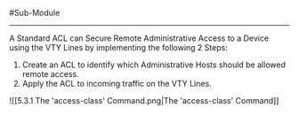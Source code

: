#Sub-Module 

---
A Standard ACL can Secure Remote Administrative Access to a Device using the VTY Lines by implementing the following 2 Steps:
1. Create an ACL to identify which Administrative Hosts should be allowed remote access.
2. Apply the ACL to incoming traffic on the VTY Lines.

![[5.3.1 The 'access-class' Command.png|The 'access-class' Command]]
